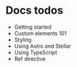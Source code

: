 # Docs todos

- Getting started
- Custom elements 101
- Styling
- Using Astro and Stellar
- Using TypeScript
- Ref directive


